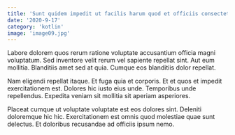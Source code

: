```yaml
---
title: 'Sunt quidem impedit ut facilis harum quod et officiis consectetur.'
date: '2020-9-17'
category: 'kotlin'
image: 'image09.jpg'
---
```


Labore dolorem quos rerum ratione voluptate accusantium officia magni voluptatum. Sed inventore velit rerum vel sapiente repellat sint. Aut eum mollitia. Blanditiis amet sed at quia. Cumque eos blanditiis dolor repellat.
 Nam eligendi repellat itaque. Et fuga quia et corporis. Et et quos et impedit exercitationem est. Dolores hic iusto eius unde. Temporibus unde repellendus. Expedita veniam sit mollitia sit aperiam asperiores.
 Placeat cumque ut voluptate voluptate est eos dolores sint. Deleniti doloremque hic hic. Exercitationem est omnis quod molestiae quae sunt delectus. Et doloribus recusandae ad officiis ipsum nemo.
